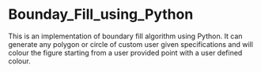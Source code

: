 # Bounday_Fill_using_Python
This is an implementation of boundary fill algorithm using Python. It can generate any polygon or circle of custom user given specifications and will colour the figure starting from a user provided point  with a user defined colour.
